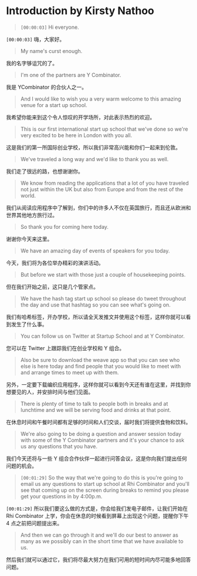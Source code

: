 # Introduction by Kirsty Nathoo  

> `[00:00:03]` Hi everyone.

`[00:00:03]` 嗨，大家好。

> My name\'s curst enough.

我的名字够诅咒的了。

> I\'m one of the partners are Y Combinator.

我是 YCombinator 的合伙人之一。

> And I would like to wish you a very warm welcome to this amazing venue for a start up school.

我希望你能来到这个令人惊叹的开学场所，对此表示热烈的欢迎。

> This is our first international start up school that we\'ve done so we\'re very excited to be here in London with you all.

这是我们的第一所国际创业学校，所以我们非常高兴能和你们一起来到伦敦。

> We\'ve traveled a long way and we\'d like to thank you as well.

我们走了很远的路，也想谢谢你。

> We know from reading the applications that a lot of you have traveled not just within the UK but also from Europe and from the rest of the world.

我们从阅读应用程序中了解到，你们中的许多人不仅在英国旅行，而且还从欧洲和世界其他地方旅行过。

> So thank you for coming here today.

谢谢你今天来这里。

> We have an amazing day of events of speakers for you today.

今天，我们将为各位举办精彩的演讲活动。

> But before we start with those just a couple of housekeeping points.

但在我们开始之前，这只是几个管家点。

> We have the hash tag start up school so please do tweet throughout the day and use that hashtag so you can see what\'s going on.

我们有哈希标签，开办学校，所以请全天发推文并使用这个标签，这样你就可以看到发生了什么事。

> You can follow us on Twitter at Startup School and at Y Combinator.

您可以在 Twitter 上跟踪我们在创业学校和 Y 组合。

> Also be sure to download the weave app so that you can see who else is here today and find people that you would like to meet with and arrange times to meet up with them.

另外，一定要下载编织应用程序，这样你就可以看到今天还有谁在这里，并找到你想要见的人，并安排时间与他们见面。

> There is plenty of time to talk to people both in breaks and at lunchtime and we will be serving food and drinks at that point.

在休息时间和午餐时间都有足够的时间和人们交谈，届时我们将提供食物和饮料。

> We\'re also going to be doing a question and answer session today with some of the Y Combinator partners and it\'s your chance to ask us any questions that you have.

我们今天还将与一些 Y 组合合作伙伴一起进行问答会议，这是你向我们提出任何问题的机会。

> `[00:01:29]` So the way that we\'re going to do this is you\'re going to email us any questions to start up school at Rhi Combinator and you\'ll see that coming up on the screen during breaks to remind you please get your questions in by 4:00p.m.

`[00:01:29]` 所以我们要这么做的方式是，你会给我们发电子邮件，让我们开始在 Rhi Combinator 上学，你会在休息的时候看到屏幕上出现这个问题，提醒你下午 4 点之前把问题提出来。

> And then we can go through it and we\'ll do our best to answer as many as we possibly can in the short time that we have available to us.

然后我们就可以通过它，我们将尽最大努力在我们可用的短时间内尽可能多地回答问题。

